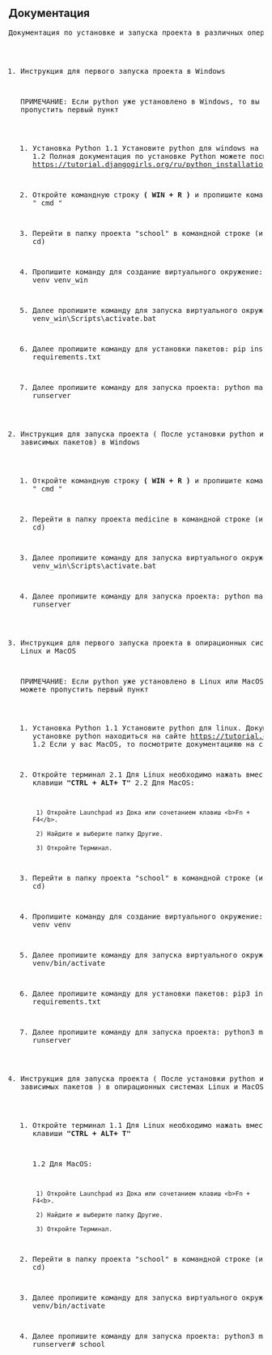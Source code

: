 <h2 style="align-items: center">Документация</h2>
<pre>
Документация по установке и запуска проекта в различных операционных системах.

1) Инструкция для первого запуска проекта в Windows

    ПРИМЕЧАНИЕ: Если python уже установлено в Windows, то вы можете пропустить первый пункт 

    1. Установка Python
        1.1 Установите python для windows на сайте https://www.python.org/ftp/python/3.10.6/python-3.10.6.exe
        1.2 Полная документация по установке Python можете посмотреть на сайте https://tutorial.djangogirls.org/ru/python_installation/

    2. Откройте командную строку <b>( WIN + R )</b> и  пропишите команду " cmd "

    3. Перейти в папку проекта "school" в командной строке (используя cd)

    4. Пропишите команду для создание виртуального окружение: python -m venv venv_win

    5. Далее пропишите команду для запуска виртуального окружение: venv_win\Scripts\activate.bat

    6. Далее пропишите команду для установки пакетов: pip install -r requirements.txt

    7. Далее пропишите команду для запуска проекта: python manage.py runserver


2) Инструкция для запуска проекта ( После установки python и зависимых пакетов) в Windows

    1. Откройте командную строку <b>( WIN + R )</b> и  пропишите команду " cmd "

    2. Перейти в папку проекта medicine в командной строке (используя cd)

    3. Далее пропишите команду для запуска виртуального окружение: venv_win\Scripts\activate.bat

    4. Далее пропишите команду для запуска проекта: python manage.py runserver


3) Инструкция для первого запуска проекта в опирационных системах Linux и MacOS

    ПРИМЕЧАНИЕ: Если python уже установлено в Linux или MacOS, то вы можете пропустить первый пункт 

    1. Установка Python
        1.1 Установите python для linux. Документация по установке python находиться на сайте https://tutorial.djangogirls.org/ru/python_installation/
        1.2 Если у вас MacOS, то посмотрите документацияю на сайте https://pythonru.com/baza-znanij/kak-skachat-i-ustanovit-python-na-mac-oc-x

    2. Откройте терминал 
        2.1 Для Linux необходимо нажать вместе горячие клавиши <b>"CTRL + ALT+ T"</b>
        2.2 Для MacOS:

            1) Откройте Launchpad из Дока или сочетанием клавиш <b>Fn + F4</b>.

            2) Найдите и выберите папку Другие.

            3) Откройте Терминал.

    3. Перейти в папку проекта "school" в командной строке (используя cd)

    4. Пропишите команду для создание виртуального окружение: python3 -m venv venv

    5. Далее пропишите команду для запуска виртуального окружение: . venv/bin/activate

    6. Далее пропишите команду для установки пакетов: pip3 install -r requirements.txt

    7. Далее пропишите команду для запуска проекта: python3 manage.py runserver


4) Инструкция для запуска проекта ( После установки python и зависимых пакетов ) в опирационных системах Linux и MacOS

    1. Откройте терминал
        1.1 Для Linux необходимо нажать вместе горячие клавиши <b>"CTRL + ALT+ T"</b>

        1.2 Для MacOS:

            1) Откройте Launchpad из Дока или сочетанием клавиш <b>Fn + F4<b>.

            2) Найдите и выберите папку Другие.

            3) Откройте Терминал.

    2. Перейти в папку проекта "school" в командной строке (используя cd)

    3. Далее пропишите команду для запуска виртуального окружение: . venv/bin/activate

    4. Далее пропишите команду для запуска проекта: python3 manage.py runserver# school
</pre>
